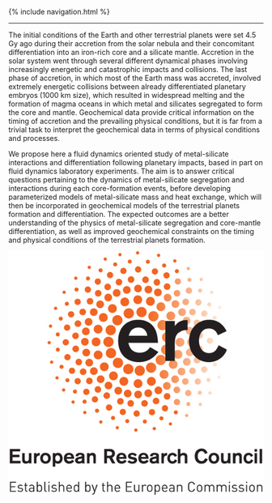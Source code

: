 {% include navigation.html %}

---

The initial conditions of the Earth and other terrestrial planets were set 4.5 Gy ago during their accretion from the solar nebula and their concomitant differentiation into an iron-rich core and a silicate mantle. Accretion in the solar system went through several different dynamical phases involving increasingly energetic and catastrophic impacts and collisions. The last phase of accretion, in which most of the Earth mass was accreted, involved extremely energetic collisions between already differentiated planetary embryos (1000 km size), which resulted in widespread melting and the formation of magma oceans in which metal and silicates segregated to form the core and mantle. Geochemical data provide critical information on the timing of accretion and the prevailing physical conditions, but it is far from a trivial task to interpret the geochemical data in terms of physical conditions and processes.

We propose here a fluid dynamics oriented study of metal-silicate interactions and differentiation following planetary impacts, based in part on fluid dynamics laboratory experiments. The aim is to answer critical questions pertaining to the dynamics of metal-silicate segregation and interactions during each core-formation events, before developing parameterized models of metal-silicate mass and heat exchange, which will then be incorporated in geochemical models of the terrestrial planets formation and differentiation. The expected outcomes are a better understanding of the physics of metal-silicate segregation and core-mantle differentiation, as well as improved geochemical constraints on the timing and physical conditions of the terrestrial planets formation.


![](/assets/img/LOGO-ERC.jpeg)
